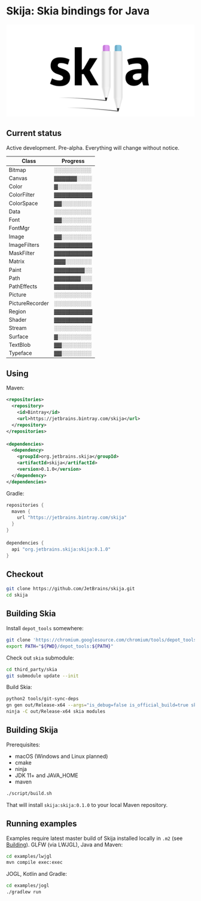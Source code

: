 # Skija: Skia bindings for Java

![](extras/logo.png)

## Current status

Active development. Pre-alpha. Everything will change without notice.

Class           | Progress
----------------|-----------
Bitmap          | ░░░░░░░░░░
Canvas          | ▓▓▓▓▓▓░░░░
Color           | ▓░░░░░░░░░
ColorFilter     | ▓▓▓▓▓▓▓▓▓▓
ColorSpace      | ▓▓░░░░░░░░
Data            | ░░░░░░░░░░
Font            | ▓▓░░░░░░░░
FontMgr         | ░░░░░░░░░░ 
Image           | ▓▓░░░░░░░░
ImageFilters    | ▓▓▓▓▓▓▓▓▓▓
MaskFilter      | ▓▓▓▓▓▓▓▓▓▓
Matrix          | ▓▓▓░░░░░░░
Paint           | ▓▓▓▓▓▓▓▓░░
Path            | ▓▓▓▓▓▓▓░░░
PathEffects     | ▓▓▓▓▓▓▓▓▓▓
Picture         | ░░░░░░░░░░
PictureRecorder | ░░░░░░░░░░
Region          | ▓▓▓▓▓▓▓▓▓▓
Shader          | ▓▓▓▓▓▓▓▓▓▓
Stream          | ░░░░░░░░░░
Surface         | ▓░░░░░░░░░
TextBlob        | ▓▓░░░░░░░░
Typeface        | ▓▓░░░░░░░░

## Using

Maven:

```xml
<repositories>
  <repository>
    <id>Bintray</id>
    <url>https://jetbrains.bintray.com/skija</url>
  </repository>
</repositories>

<dependencies>
  <dependency>
    <groupId>org.jetbrains.skija</groupId>
    <artifactId>skija</artifactId>
    <version>0.1.0</version>
  </dependency>
</dependencies>
```

Gradle:

```gradle
repositories {
  maven {
    url "https://jetbrains.bintray.com/skija"
  }
}

dependencies {
  api "org.jetbrains.skija:skija:0.1.0"
}
```

## Checkout

```sh
git clone https://github.com/JetBrains/skija.git
cd skija
```

## Building Skia

Install `depot_tools` somewhere:

```sh
git clone 'https://chromium.googlesource.com/chromium/tools/depot_tools.git'
export PATH="${PWD}/depot_tools:${PATH}"
```

Check out `skia` submodule:

```sh
cd third_party/skia
git submodule update --init
```

Build Skia:

```sh
python2 tools/git-sync-deps
gn gen out/Release-x64 --args="is_debug=false is_official_build=true skia_use_system_expat=false skia_use_system_icu=false skia_use_system_libjpeg_turbo=false skia_use_system_libpng=false skia_use_system_libwebp=false skia_use_system_zlib=false skia_use_sfntly=false skia_use_freetype=true skia_use_harfbuzz=true skia_pdf_subset_harfbuzz=true skia_use_system_freetype2=false skia_use_system_harfbuzz=false target_cpu=\"x64\" extra_cflags=[\"-stdlib=libc++\", \"-mmacosx-version-min=10.9\"] extra_cflags_cc=[\"-frtti\"]"
ninja -C out/Release-x64 skia modules
```

## Building Skija

Prerequisites:

- macOS (Windows and Linux planned)
- cmake
- ninja
- JDK 11+ and JAVA_HOME
- maven

```sh
./script/build.sh
```

That will install `skija:skija:0.1.0` to your local Maven repository.

## Running examples


Examples require latest master build of Skija installed locally in `.m2` (see [Building](#building-skija)).
GLFW (via LWJGL), Java and Maven:

```sh
cd examples/lwjgl
mvn compile exec:exec
```

JOGL, Kotlin and Gradle:

```sh
cd examples/jogl
./gradlew run
```
